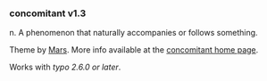 ### concomitant v1.3

n. A phenomenon that naturally accompanies or follows something.

Theme by [Mars](http://marsorange.com). More info available at the [concomitant home page](http://marsorange.com/archives/typo-theme-concomitant).

Works with *typo 2.6.0 or later*.
